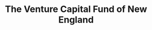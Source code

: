 ---
layout: firm_page
title: "The Venture Capital Fund of New England"
id: "vcfne.com"
permalink: "/theventurecapitalfundofnewenglandvcfne.com/"
website: "http://www.vcfne.com"
offices: "Wellesley Hills (United States)"
investment_stages: "Series A, Series B, Series C"
portfolio_companies: "Saylent Technologies, NextMark/Bionic Advertising Systems, First Equity Card Corporation, Bindable"
portfolio_link: "http://www.vcfne.com/portfolio"
investment_markets: "Technology, Direct Marketing"
founded_year: ""
description: "The Venture Capital Fund of New England focuses on early-stage companies, primarily in New England, with an emphasis on technology and direct marketing. They invest an average of $1,000,000, often co-leading investments."
linkedin: ""
twitter: ""
instagram: ""
team_page: "http://www.vcfne.com/team"
investor_type: "Venture Capital"
crunchbase: ""
pitchbook: ""

# SEO Optimization
meta_title: "The Venture Capital Fund of New England - VC Firm - projectstartups.com"
meta_description: "The Venture Capital Fund of New England, The Venture Capital Fund of New England focuses on early-stage companies, primarily in New England, with an emphasis on technology and direct marketin..."
meta_keywords: "The Venture Capital Fund of New England, Technology, Direct Marketing, VC firm, venture capital, startup investor, projectstartups.com"
canonical_url: "https://vc.projectstartups.com/theventurecapitalfundofnewenglandvcfne.com/"
---